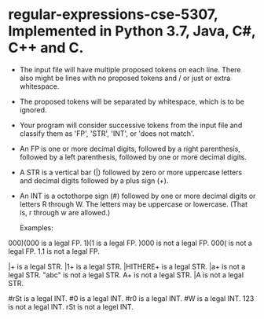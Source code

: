 # regular-expressions-cse-5307, Implemented in Python 3.7, Java, C#, C++ and C.

  * The input file will have multiple proposed tokens on each
    line.  There also might be lines with no proposed tokens
    and / or just or extra whitespace.

  * The proposed tokens will be separated by whitespace, which is
    to be ignored.

  * Your program will consider successive tokens from the input
    file and classify them as 'FP', 'STR', 'INT', or
    'does not match'.

  * An FP is one or more decimal digits, followed by a right
    parenthesis, followed by a left parenthesis, followed by
    one or more decimal digits.

  * A STR is a vertical bar (|) followed by zero or more uppercase
    letters and decimal digits followed by a plus sign (+).

  * An INT is a octothorpe sign (#) followed by one or more
    decimal digits or letters R through W.  The letters may be
    uppercase or lowercase.  (That is, r through w are allowed.)
    
    Examples:

  000)(000  is a legal FP.
  1)(1      is a legal FP.
  )000      is not a legal FP.
  000(      is not a legal FP.
  1.1       is not a legal FP.

  |+        is a legal STR.
  |1+       is a legal STR.
  |HITHERE+ is a legal STR.
  |a+       is not a legal STR.
  "abc"     is not a legal STR.
  A+        is not a legal STR.
  |A        is not a legal STR.

  #rSt      is a legal INT.
  #0        is a legal INT.
  #r0       is a legal INT.
  #W        is a legal INT.
  123       is not a legal INT.
  rSt       is not a legel INT.
